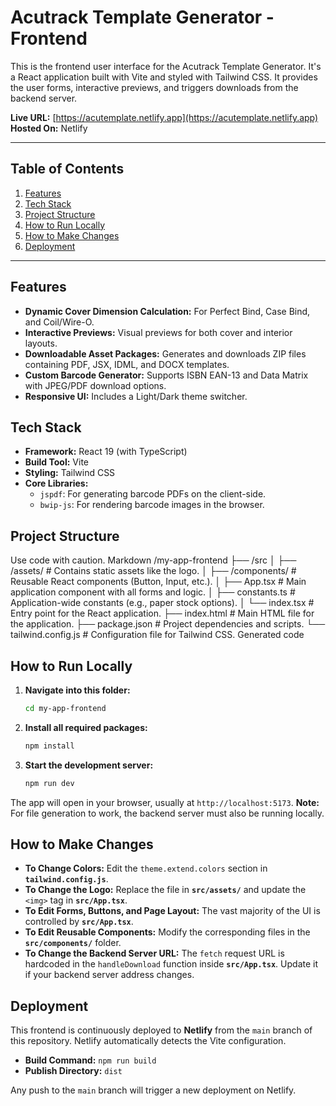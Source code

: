 # Acutrack Template Generator - Frontend

This is the frontend user interface for the Acutrack Template Generator. It's a React application built with Vite and styled with Tailwind CSS. It provides the user forms, interactive previews, and triggers downloads from the backend server.

**Live URL:** [https://acutemplate.netlify.app](https://acutemplate.netlify.app)
**Hosted On:** Netlify

---

## Table of Contents
1. [Features](#features)
2. [Tech Stack](#tech-stack)
3. [Project Structure](#project-structure)
4. [How to Run Locally](#how-to-run-locally)
5. [How to Make Changes](#how-to-make-changes)
6. [Deployment](#deployment)

---

<h2 id="features">Features</h2>

- **Dynamic Cover Dimension Calculation:** For Perfect Bind, Case Bind, and Coil/Wire-O.
- **Interactive Previews:** Visual previews for both cover and interior layouts.
- **Downloadable Asset Packages:** Generates and downloads ZIP files containing PDF, JSX, IDML, and DOCX templates.
- **Custom Barcode Generator:** Supports ISBN EAN-13 and Data Matrix with JPEG/PDF download options.
- **Responsive UI:** Includes a Light/Dark theme switcher.

<h2 id="tech-stack">Tech Stack</h2>

- **Framework:** React 19 (with TypeScript)
- **Build Tool:** Vite
- **Styling:** Tailwind CSS
- **Core Libraries:**
  - `jspdf`: For generating barcode PDFs on the client-side.
  - `bwip-js`: For rendering barcode images in the browser.

<h2 id="project-structure">Project Structure</h2>
Use code with caution.
Markdown
/my-app-frontend
├── /src
│ ├── /assets/ # Contains static assets like the logo.
│ ├── /components/ # Reusable React components (Button, Input, etc.).
│ ├── App.tsx # Main application component with all forms and logic.
│ ├── constants.ts # Application-wide constants (e.g., paper stock options).
│ └── index.tsx # Entry point for the React application.
├── index.html # Main HTML file for the application.
├── package.json # Project dependencies and scripts.
└── tailwind.config.js # Configuration file for Tailwind CSS.
Generated code
<h2 id="how-to-run-locally">How to Run Locally</h2>

1.  **Navigate into this folder:**
    ```bash
    cd my-app-frontend
    ```
2.  **Install all required packages:**
    ```bash
    npm install
    ```
3.  **Start the development server:**
    ```bash
    npm run dev
    ```
The app will open in your browser, usually at `http://localhost:5173`. **Note:** For file generation to work, the backend server must also be running locally.

<h2 id="how-to-make-changes">How to Make Changes</h2>

-   **To Change Colors:** Edit the `theme.extend.colors` section in **`tailwind.config.js`**.
-   **To Change the Logo:** Replace the file in **`src/assets/`** and update the `<img>` tag in **`src/App.tsx`**.
-   **To Edit Forms, Buttons, and Page Layout:** The vast majority of the UI is controlled by **`src/App.tsx`**.
-   **To Edit Reusable Components:** Modify the corresponding files in the **`src/components/`** folder.
-   **To Change the Backend Server URL:** The `fetch` request URL is hardcoded in the `handleDownload` function inside **`src/App.tsx`**. Update it if your backend server address changes.

<h2 id="deployment">Deployment</h2>

This frontend is continuously deployed to **Netlify** from the `main` branch of this repository. Netlify automatically detects the Vite configuration.

- **Build Command:** `npm run build`
- **Publish Directory:** `dist`

Any push to the `main` branch will trigger a new deployment on Netlify.
